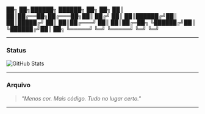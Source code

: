 ██╗ ██╗██████╗ ██████╗ ██╗ ██╗
██║ ██║██╔══██╗██╔═══██╗██║ ██╔╝
██║ ██║██████╔╝██║ ██║█████╔╝
██║ ██║██╔═══╝ ██║ ██║██╔═██╗
╚██████╔╝██║ ╚██████╔╝██║ ██╗
╚═════╝ ╚═╝ ╚═════╝ ╚═╝ ╚═╝


---

### Status
![GitHub Stats](https://github-readme-stats.vercel.app/api?username=urgx&show_icons=false&theme=graywhite&hide_title=true)

---

### Arquivo
> _"Menos cor. Mais código. Tudo no lugar certo."_

---
